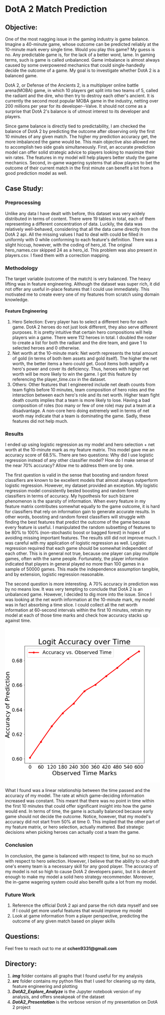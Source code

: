 # DotA 2 Match Prediction

## Objective:
One of the most nagging issue in the gaming industry is game balance. Imagine a 40-minute game, whose outcome can be predicted reliably at the 10-minute mark every single time. Would you play this game? My guess is no. Any predictable game is, for the lack of a better word, lame. In gaming terms, such is game is called unbalanced. Game imbalance is almost always caused by some overpowered mechanics that could single-handedly decide the outcome of a game. My goal is to investigate whether DotA 2 is a balanced game.

DotA 2, or Defense of the Ancients 2, is a multiplayer online battle arena(MOBA) game, in which 10 players get split into two teams of 5, called the radiant and the dire, who then try to destroy each other's ancient. It is currently the second most popular MOBA game in the industry, netting over 200 millions per year for its developer--Valve. It should not come as a surprise that DotA 2's balance is of utmost interest to its developer and players.

Since game balance is directly tied to predictability, I am checked the balance of DotA 2 by predicting the outcome after observing only the first 10 minutes of any given match. The higher my prediction accuracy get, the more imbalanced the game would be. This main objective also allowed me to accomplish two side goals simultaneously. First, an accurate prediction model can offer solid strategic advice to players looking to maximize their win rates. The features in my model will help players better study the game mechanics. Second, in-game wagering systems that allow players to bet the outcome of their current match in the first minute can benefit a lot from a good prediction model as well.

## Case Study:
### Preprocessing
Unlike any data I have dealt with before, this dataset was very widely distributed in terms of content. There were 19 tables in total, each of them representing a different concentration of data. Luckily, the data was relatively well-behaved, considering that all the data came directly from the DotA 2 api. All the missing values I had to deal with could be filled in uniformly with 0 while conforming to each feature's definition. There was a slight hiccup, however, with the coding of hero_id. The original hero_names.csv skipped 24 as a hero_id. This problem was also present in players.csv. I fixed them with a correction mapping.

### Methodology
The target variable (outcome of the match) is very balanced. The heavy lifting was in feature engineering. Although the dataset was super rich, it did not offer any useful in-place features that I could use immediately. This motivated me to create every one of my features from scratch using domain knowledge.

#### Feature Engineering
1. Hero Selection: Every player has to select a different hero for each game. DotA 2 heroes do not just look different, they also serve different purposes. It is pretty intuitive that certain hero compositions will help players win a game. There were 112 heroes in total. I doubled the roster to create a list for both the radiant and the dire team, and gave 1 to selected heroes and 0 otherwise.
2. Net worth at the 10-minute mark: Net worth represents the total amount of gold (in terms of both item assets and gold itself). The higher the net worth, the better items a hero could get. Good items both amplify a hero's power and cover its deficiency. Thus, heroes with higher net worth will be more likely to win the game. I got this feature by referencing the player_time.csv in the dataset.
3. Others: Other features that I engineered include net death counts from team fights before 10 minutes, team composition of hero roles and the interaction between each hero's role and its net worth. Higher team fight death counts implies that a team is more likely to lose. Having a bad composition of roles (too many or few of one role) may put a team at a disadvantage. A non-core hero doing extremely well in terms of net worth may indicate that a team is dominating the game. Sadly, these features did not help much.

### Results
I ended up using logistic regression as my model and hero selection + net worth at the 10-minute mark as my feature matrix. This model gave me an accuracy score of 68.5%. There are two questions: Why did I use logistic regression instead of any other classifier model? How do I make sense of the near 70% accuracy? Allow me to address them one by one.

The first question is valid in the sense that boosting and random forest classifiers are known to be excellent models that almost always outperform logistic regression. However, my dataset provided an exception. My logistic regression model consistently bested boosting and random forest classifiers in terms of accuracy. My hypothesis for such bizarre phenomenon is the sparsity of information. When every feature in my feature matrix contributes somewhat equally to the game outcome, it is hard for classifiers that rely on information gain to generate accurate results. In other words, boosting and random forest classifiers will struggle with finding the best features that predict the outcome of the game because every feature is useful. I manipulated the random subsetting of features to be 80% to 100% (non-stochastic boost or bagged forest) in hopes of avoiding missing important features. The results still did not improve much. I was careful with my application of logistic regression as well. Logistic regression required that each game should be somewhat independent of each other. This is in general not true, because one player can play multiple games, often with the same people. Fortunately, the player information indicated that players in general played no more than 100 games in a sample of 50000 games. This made the independence assumption tangible, and by extension, logistic regression reasonable.

The second question is more interesting. A 70% accuracy in prediction was by no means low. It was very tempting to conclude that DotA 2 is an unbalanced game. However, I decided to dig more into the issue. Since I was looking at the net worth information at the 10-minute mark, my model was in fact absorbing a time slice. I could collect all the net worth information at 60-second intervals within the first 10 minutes, retrain my model at each of those time marks and check how accuracy stacks up against time.

![Accuracy vs. Time](/img/accuracy_vs_time.png)

What I found was a linear relationship between the time passed and the accuracy of my model. The rate at which game-deciding information increased was constant. This meant that there was no point in time within the first 10 minutes that could offer significant insight into how the game would end. In terms of time, the game is actually balanced because early game should not decide the outcome. Notice, however, that my model's accuracy did not start from 50% at time 0. This implied that the other part of my feature matrix, or hero selection, actually mattered. Bad strategic decisions when picking heroes can actually cost a team the game.

### Conclusion
In conclusion, the game is balanced with respect to time, but no so much with respect to hero selection. However, I believe that the ability to out-draft one's enemy team is a necessary skill for any good player. The accuracy of my model is not so high to cause DotA 2 developers panic, but it is decent enough to make my model a solid hero strategy recommender. Moreover, the in-game wagering system could also benefit quite a lot from my model.

### Future Work
1. Reference the official DotA 2 api and parse the rich data myself and see if I could get more useful features that would improve my model
2. Look at game information from a player perspective, predicting the outcome of any given match based on player skills

## Questions:
Feel free to reach out to me at __cchen9331@gmail.com__

## Directory:
1. _**img**_ folder contains all graphs that I found useful for my analysis
2. _**src**_ folder contains my python files that I used for cleaning up my data, feature engineering and plotting
3. _**DotA2_Explore_Analyze**_ is the Jupyter notebook version of my analysis, and offers sneakpeak of the dataset
4. _**DotA2_Presentation**_ is the verbose version of my presentation on DotA 2 project
